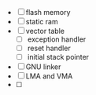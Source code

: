 - [ ] flash memory
- [ ] static ram
- [ ] vector table
	- [ ] exception handler
	- [ ] reset handler
	- [ ] initial stack pointer
- [ ] GNU linker
- [ ] LMA and VMA
- [ ] 